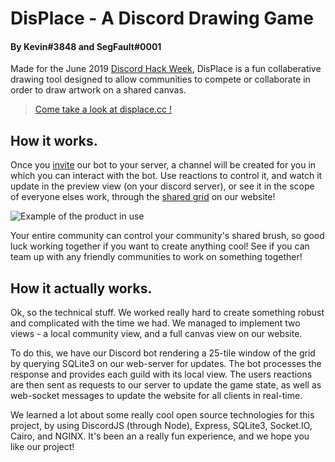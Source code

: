 # DisPlace - A Discord Drawing Game
#### By Kevin#3848 and SegFault#0001

Made for the June 2019 [Discord Hack Week](https://blog.discordapp.com/discord-community-hack-week-build-and-create-alongside-us-6b2a7b7bba33), DisPlace is a fun collaberative drawing tool designed to allow communities to compete or collaborate in order to draw artwork on a shared canvas.

> [Come take a look at displace.cc !](https://displace.cc/)

## How it works.
Once you [invite]((https://displace.cc/)) our bot to your server, a channel will be created for you in which you can interact with the bot. Use reactions to control it, and watch it update in the preview view (on your discord server), or see it in the scope of everyone elses work, through the [shared grid](https://displace.cc/api/showCanvas) on our website!

![Example of the product in use](https://media.discordapp.net/attachments/480017492882751488/593884590595375114/unknown.png?width=413&height=522)

Your entire community can control your community's shared brush, so good luck working together if you want to create anything cool! See if you can team up with any friendly communities to work on something together!

## How it actually works.
Ok, so the technical stuff. We worked really hard to create something robust and complicated with the time we had. We managed to implement two views - a local community view, and a full canvas view on our website.

To do this, we have our Discord bot rendering a 25-tile window of the grid by querying SQLite3 on our web-server for updates. The bot processes the response and provides each guild with its local view. The users reactions are then sent as requests to our server to update the game state, as well as web-socket messages to update the website for all clients in real-time.

We learned a lot about some really cool open source technologies for this project, by using DiscordJS (through Node), Express, SQLite3, Socket.IO, Cairo, and NGINX. It's been an a really fun experience, and we hope you like our project!
